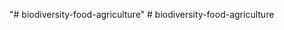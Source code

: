 "# biodiversity-food-agriculture" 
#   b i o d i v e r s i t y - f o o d - a g r i c u l t u r e  
 